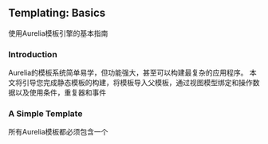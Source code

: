 ## Templating: Basics

使用Aurelia模板引擎的基本指南

### Introduction

Aurelia的模板系统简单易学，但功能强大，甚至可以构建最复杂的应用程序。
本文将引导您完成静态模板的构建，将模板导入父模板，通过视图模型绑定和操作数据以及使用条件，重复器和事件

### A Simple Template

所有Aurelia模板都必须包含一个<template>元素。最基本的模板是打印“ Hello World”的组件

````
<template>
    <p>
      Hello, World!
    </p>
  </template>
````

Aurelia模板系统的关键功能之一是帮助减少javascript代码和模板标记之间的上下文切换。
使用${}运算符进行字符串插值是ES2015中的一项新功能，可轻松将值插入字符串。
因此，Aurelia在模板中使用此标准语法

````
<template>
    <p>
      ${arriving ? 'Hello' : 'Goodbye'}, ${name}!
    </p>
  </template>
````

### Binding

Aurelia中的绑定允许视图模型中的数据驱动模板行为。绑定的最基本示例是使用链接文本框到视图模型value.bind

````
<template>
    <label for="nameField">
      Who to greet?
    </label>
    <input type="text" value.bind="name" id="nameField">
    <label for="arrivingBox">
      Arriving?
    </label>
    <input type="checkbox" checked.bind="arriving" id="arrivingBox">
    <p>
      ${arriving ? 'Hello' : 'Goodbye'}, ${name}!
    </p>
  </template>
````

### Binding Focus

使用双向数据绑定来传达元素是否具有焦点

````
<template>
    <input focus.bind="hasFocus">
    ${hasFocus}
  </template>
````

### Binding Scopes Using with 

声明标记的某些部分将引用视图模型中对象的属性

bind-with.html
````
<template>
    <p with.bind="first">
      <input type="text" value.bind="message">
    </p>
    <p with.bind="second">
      <input type="text" value.bind="message">
    </p>
  </template>
````

bind-with.js
````
export class Hello {
    constructor() {
      this.first = {
        message : 'Hello'
      };
      this.second = {
        message : 'Goodbye'
      }
    }
  }
````

### Composition

为了遵循DRY（不要重复自己）原则，我们不一定要依靠视图和视图模型对之间的紧密耦合。
如果有一个自定义元素可以任意组合一个HTML模板，一个视图模型甚至可能还有一些初始化数据

````
<template>
    <compose view-model="hello"
              view="./hello.html"
              model.bind="{ target : 'World' }" ></compose>
  </template>
````

### The as-element Attribute

当使用Aurelia自定义元素创建表行时，您可能需要将自定义元素伪装成标准HTML元素。
例如，如果您试图用数据填充表行，
则可能需要将自定义元素显示为<tr>行或<td>单元格。这是该as-element属性派上用场的地方

as-element.html
````
<template>
    <require from="./hello-row.html"></require>
    <table>
      <tr as-element="hello-row">
    </table>
  </template>
````

hello-row.html
````
template>
    <td>Hello</td>
    <td>World</td>
  </template>
````

### The View Resource Pipeline

View Resource Pipeline背后的基本思想是我们不仅限于HTML或JavaScript。一个基本的例子是拉入Bootstrap

````
  <template>
    <require from="bootstrap/css/bootstrap.min.css"></require>
    <p class="lead">Hello, World!</p>
    <p>Lorem Ipsum...</p>
  </template>
````

### Conditionals

Aurelia有两个用于条件显示的主要工具：if和show。

区别在于，if将元素从DOM中完全删除，show切换aurelia-hide控制元素可见性的CSS类

条件发生变化时缓存视图实例

默认情况下，if缓存基础视图模型实例。尽管该元件正被从DOM移除和组分经过detached和unbind生命周期事件，其实例被保存在存储器中用于进一步的病情变化。
因此，当元素被隐藏然后再次显示时，if不需要再次初始化组件

### Repeaters

中继器可用于任何元素，包括自定义元素和模板元素！以下是一些可以使用中继器进行迭代的不同数据类型

- 数组
- 范围
- 套装
- 地图
- 对象












